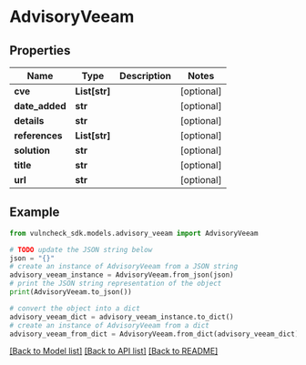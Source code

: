 # AdvisoryVeeam


## Properties

Name | Type | Description | Notes
------------ | ------------- | ------------- | -------------
**cve** | **List[str]** |  | [optional] 
**date_added** | **str** |  | [optional] 
**details** | **str** |  | [optional] 
**references** | **List[str]** |  | [optional] 
**solution** | **str** |  | [optional] 
**title** | **str** |  | [optional] 
**url** | **str** |  | [optional] 

## Example

```python
from vulncheck_sdk.models.advisory_veeam import AdvisoryVeeam

# TODO update the JSON string below
json = "{}"
# create an instance of AdvisoryVeeam from a JSON string
advisory_veeam_instance = AdvisoryVeeam.from_json(json)
# print the JSON string representation of the object
print(AdvisoryVeeam.to_json())

# convert the object into a dict
advisory_veeam_dict = advisory_veeam_instance.to_dict()
# create an instance of AdvisoryVeeam from a dict
advisory_veeam_from_dict = AdvisoryVeeam.from_dict(advisory_veeam_dict)
```
[[Back to Model list]](../README.md#documentation-for-models) [[Back to API list]](../README.md#documentation-for-api-endpoints) [[Back to README]](../README.md)


